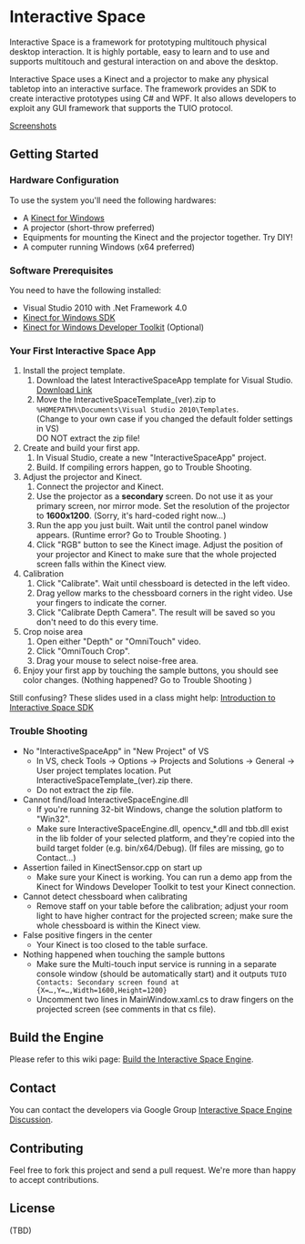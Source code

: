 # Interactive Space

Interactive Space is a framework for prototyping multitouch physical desktop interaction. It is highly portable, easy to learn and to use and supports multitouch and gestural interaction on and above the desktop.

Interactive Space uses a Kinect and a projector to make any physical tabletop into an interactive surface. The framework provides an SDK to create interactive prototypes using C# and WPF. It also allows developers to exploit any GUI framework that supports the TUIO protocol. 

[Screenshots](file://localhost/Users/Wander/Documents/Program/Projects/Kinect/InteractiveSpaceEngine.page/index.html#screenshots)

## Getting Started


### Hardware Configuration

To use the system you'll need the following hardwares:

* A [Kinect for Windows](http://www.microsoft.com/en-us/kinectforwindows/)
* A projector (short-throw preferred)
* Equipments for mounting the Kinect and the projector together. Try DIY!
* A computer running Windows (x64 preferred)

### Software Prerequisites
You need to have the following installed:

* Visual Studio 2010 with .Net Framework 4.0
* [Kinect for Windows SDK](http://www.microsoft.com/en-us/kinectforwindows/develop/developer-downloads.aspx)
* [Kinect for Windows Developer Toolkit](http://www.microsoft.com/en-us/kinectforwindows/develop/developer-downloads.aspx) (Optional) 

### Your First Interactive Space App
1. Install the project template.
    1. Download the latest InteractiveSpaceApp template for Visual Studio. [Download Link](http://ucsd-hci.github.com/ise/#download)
    2. Move the InteractiveSpaceTemplate_(ver).zip to <br/>`%HOMEPATH%\Documents\Visual Studio 2010\Templates`. <br/>
    (Change to your own case if you changed the default folder settings in VS) <br/>
    DO NOT extract the zip file! 
2. Create and build your first app.
	1. In Visual Studio, create a new "InteractiveSpaceApp" project. 
	2. Build. If compiling errors happen, go to Trouble Shooting.
3. Adjust the projector and Kinect.
	1. Connect the projector and Kinect. 
	2. Use the projector as a **secondary** screen. Do not use it as your primary screen, nor mirror mode. Set the resolution of the projector to **1600x1200**. (Sorry, it's hard-coded right now…)
	3. Run the app you just built. Wait until the control panel window appears. (Runtime error? Go to Trouble Shooting. )
	4. Click "RGB" button to see the Kinect image. Adjust the position of your projector and Kinect to make sure that the whole projected screen falls within the Kinect view. 
4. Calibration 
	1. Click "Calibrate". Wait until chessboard is detected in the left video. 
	2. Drag yellow marks to the chessboard corners in the right video. Use your fingers to indicate the corner. 
	3. Click "Calibrate Depth Camera". The result will be saved so you don't need to do this every time. 
5. Crop noise area
	1. Open either "Depth" or "OmniTouch" video.
	2. Click "OmniTouch Crop".
	3. Drag your mouse to select noise-free area. 
6. Enjoy your first app by touching the sample buttons, you should see color changes. (Nothing happened? Go to Trouble Shooting )

Still confusing? These slides used in a class might help: [Introduction to Interactive Space SDK](http://ucsd-hci.github.com/ise/files/CSE118.pdf)
    

### Trouble Shooting
* No "InteractiveSpaceApp" in "New Project" of VS
  * In VS, check Tools -> Options -> Projects and Solutions -> General -> User project templates location. Put InteractiveSpaceTemplate_(ver).zip there.
  * Do not extract the zip file.
* Cannot find/load InteractiveSpaceEngine.dll
  * If you're running 32-bit Windows, change the solution platform to "Win32".
  * Make sure InteractiveSpaceEngine.dll, opencv_*.dll and tbb.dll exist in the lib folder of your selected platform, and they're copied into the build target folder (e.g. bin/x64/Debug). (If files are missing, go to Contact…)
* Assertion failed in KinectSensor.cpp on start up
  * Make sure your Kinect is working. You can run a demo app from the Kinect for Windows Developer Toolkit to test your Kinect connection.
* Cannot detect chessboard when calibrating
  * Remove staff on your table before the calibration; adjust your room light to have higher contract for the projected screen; make sure the whole chessboard is within the Kinect view.
* False positive fingers in the center
  * Your Kinect is too closed to the table surface. 
* Nothing happened when touching the sample buttons
  * Make sure the Multi-touch input service is running in a separate console window (should be automatically start) and it outputs `TUIO Contacts: Secondary screen found at {X=…,Y=…,Width=1600,Height=1200}`
  * Uncomment two lines in MainWindow.xaml.cs to draw fingers on the projected screen (see comments in that cs file).


## Build the Engine

Please refer to this wiki page: [Build the Interactive Space Engine](https://github.com/UCSD-HCI/ise/wiki/Build-the-Interactive-Space-Engine).

## Contact
You can contact the developers via Google Group [Interactive Space Engine Discussion](https://groups.google.com/forum/?fromgroups#!forum/ise-discuss). 

## Contributing
Feel free to fork this project and send a pull request. We're more than happy to accept contributions.

## License


(TBD)

